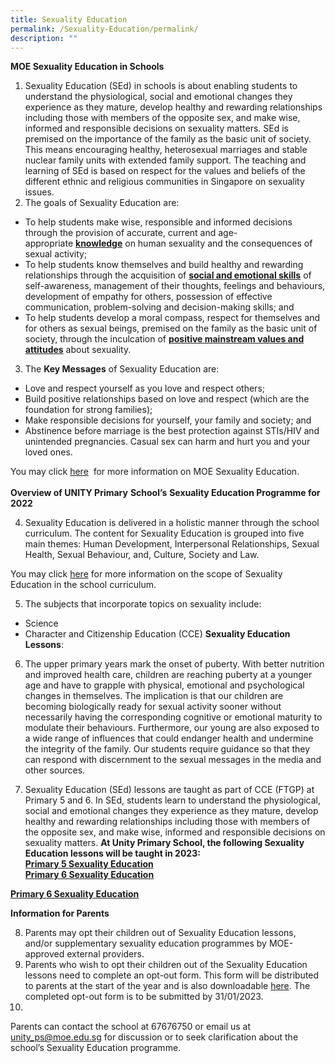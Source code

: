 ```yaml
---
title: Sexuality Education
permalink: /Sexuality-Education/permalink/
description: ""
---
```

**MOE Sexuality Education in Schools**
1.  Sexuality Education (SEd) in schools is about enabling students to understand the physiological, social and emotional changes they experience as they mature, develop healthy and rewarding relationships including those with members of the opposite sex, and make wise, informed and responsible decisions on sexuality matters. SEd is premised on the importance of the family as the basic unit of society. This means encouraging healthy, heterosexual marriages and stable nuclear family units with extended family support. The teaching and learning of SEd is based on respect for the values and beliefs of the different ethnic and religious communities in Singapore on sexuality issues.
2.  The goals of Sexuality Education are:
* To help students make wise, responsible and informed decisions through the provision of accurate, current and age-appropriate **<u>knowledge</u>** on human sexuality and the consequences of sexual activity;
*   To help students know themselves and build healthy and rewarding relationships through the acquisition of **<u>social and emotional skills</u>** of self-awareness, management of their thoughts, feelings and behaviours, development of empathy for others, possession of effective communication, problem-solving and decision-making skills; and
*   To help students develop a moral compass, respect for themselves and for others as sexual beings, premised on the family as the basic unit of society, through the inculcation of **<u>positive mainstream values and attitudes</u>** about sexuality.
3.  The **Key Messages** of Sexuality Education are:
*   Love and respect yourself as you love and respect others;
*   Build positive relationships based on love and respect (which are the foundation for strong families);
*   Make responsible decisions for yourself, your family and society; and
*   Abstinence before marriage is the best protection against STIs/HIV and unintended pregnancies. Casual sex can harm and hurt you and your loved ones. 


You may click [here](https://go.gov.sg/moe-sexuality-education)  for more information on MOE Sexuality Education.
<br><br>**Overview of UNITY Primary** **School’s** **Sexuality Education Programme for 2022**

4.  Sexuality Education is delivered in a holistic manner through the school curriculum. The content for Sexuality Education is grouped into five main themes: Human Development, Interpersonal Relationships, Sexual Health, Sexual Behaviour, and, Culture, Society and Law. 

You may click [here](https://go.gov.sg/moe-sexuality-education-scope) for more information on the scope of Sexuality Education in the school curriculum.

5.  The subjects that incorporate topics on sexuality include:  
* Science
* Character and Citizenship Education (CCE)
**Sexuality Education Lessons**: <br>

6. The upper primary years mark the onset of puberty. With better nutrition and improved health care, children are reaching puberty at a younger age and have to grapple with physical, emotional and psychological changes in themselves. The implication is that our children are becoming biologically ready for sexual activity sooner without necessarily having the corresponding cognitive or emotional maturity to modulate their behaviours. Furthermore, our young are also exposed to a wide range of influences that could endanger health and undermine the integrity of the family. Our students require guidance so that they can respond with discernment to the sexual messages in the media and other sources.

7. Sexuality Education (SEd) lessons are taught as part of CCE (FTGP) at Primary 5 and 6. In SEd, students learn to understand the physiological, social and emotional changes they experience as they mature, develop healthy and rewarding relationships including those with members of the opposite sex, and make wise, informed and responsible decisions on sexuality matters.
**At Unity Primary School, the following Sexuality Education lessons will be taught in 2023:**
<br>**[Primary 5 Sexuality Education](/files/Curriculum/CCE/2023/SEd%20Curriculum%20P5.pdf)**
<br>**[Primary 6 Sexuality Education](/files/Curriculum/CCE/2023/SEd%20Curriculum%20P6.pdf)**

**<a href="/files/Curriculum/CCE/2023/SEd%20Curriculum%20P6.pdf"
  target="_blank" rel="noopener noreferrer">Primary 6 Sexuality Education</a>**

**Information for Parents**

8.   Parents may opt their children out of Sexuality Education lessons, and/or supplementary sexuality education programmes by MOE-approved external providers.
9.   Parents who wish to opt their children out of the Sexuality Education lessons need to complete an opt-out form. This form will be distributed to parents at the start of the year and is also downloadable [here](/files/Curriculum/CCE/2023/Annex%20A-SEd.pdf). The completed opt-out form is to be submitted by 31/01/2023.
10.          
Parents can contact the school at 67676750 or email us at unity_ps@moe.edu.sg for discussion or to seek clarification about the school’s Sexuality Education programme.
